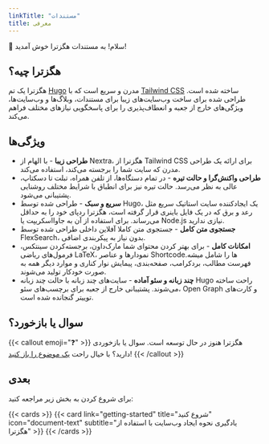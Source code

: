 ```yaml
---
linkTitle: "مستندات"
title: معرفی
---
```


👋 سلام! به مستندات هگزترا خوش آمدید!

<!--more-->

## هگزترا چیه؟

هگزترا یک تم [Hugo][hugo] مدرن و سریع است که با [Tailwind CSS][tailwind-css] ساخته شده است.
 طراحی شده برای ساخت وب‌سایت‌های زیبا برای مستندات، وبلاگ‌ها و وب‌سایت‌ها، ویژگی‌های خارج از جعبه و انعطاف‌پذیری را برای پاسخگویی نیازهای مختلف فراهم می‌کند.

## ویژگی‌ها

- **طراحی زیبا** - با الهام از Nextra، هگزترا از Tailwind CSS برای ارائه یک طراحی مدرن که سایت شما را برجسته می‌کند، استفاده می‌کند.
- **طراحی واکنش‌گرا و حالت تیره** - در تمام دستگاه‌ها، از تلفن همراه، تبلت تا دسکتاپ، عالی به نظر می‌رسد. حالت تیره نیز برای انطباق با شرایط مختلف روشنایی پشتیبانی می‌شود.
- **سریع و سبک** - طراحی شده توسط Hugo، یک ایجادکننده سایت استاتیک سریع مثل رعد و برق که در یک فایل باینری قرار گرفته است، هگزترا ردپای خود را به حداقل می‌رساند. برای استفاده از آن به جاوااسکریپت یا Node.js نیازی ندارید.
- **جستجوی متن کامل** - جستجوی متن کاملا آفلاین داخلی طراحی شده توسط FlexSearch، بدون نیاز به پیکربندی اضافی.
- **امکانات کامل** - برای بهتر کردن محتوای شما مارک‌داون، برجسته‌کردن سینتکس، فرمول‌های ریاضی LaTeX، نمودارها و عناصر Shortcodeها را شامل میشه. فهرست مطالب، بردکرامب، صفحه‌بندی، پیمایش نوار کناری و موارد دیگر همه به صورت خودکار تولید می‌شوند.
- **چند زبانه و سئو آماده** - سایت‌های چند زبانه با حالت چند زبانه Hugo راحت ساخته می‌شوند. پشتیبانی خارج از جعبه برای برچسب‌های سئو، Open Graph و کارت‌های توییتر گنجانده شده است.

## سوال یا بازخورد؟

{{< callout emoji="❓" >}}
  هگزترا هنوز در حال توسعه است.
 سوال یا بازخوردی دارید؟ با خیال راحت [یک موضوع را باز کنید](https://github.com/kringova/hextra/issues)!
{{< /callout >}}

## بعدی

برای شروع کردن به بخش زیر مراجعه کنید:

{{< cards >}}
  {{< card link="getting-started" title="شروع کنید" icon="document-text" subtitle="یادگیری نحوه ایجاد وب‌سایت با استفاده از هگزترا" >}}
{{< /cards >}}

[hugo]: https://gohugo.io/
[flex-search]: https://github.com/nextapps-de/flexsearch
[tailwind-css]: https://tailwindcss.com/
